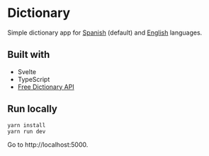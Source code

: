# Dictionary

Simple dictionary app for [Spanish](https://fs-frost.github.io/dictionary) (default) and [English](https://fs-frost.github.io/dictionary?lang=en) languages.

## Built with

-   Svelte
-   TypeScript
-   [Free Dictionary API](https://dictionaryapi.dev)

## Run locally

```shell
yarn install
yarn run dev
```

Go to http://localhost:5000.

